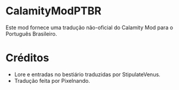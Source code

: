 # CalamityModPTBR
Este mod fornece uma tradução não-oficial do Calamity Mod para o Português Brasileiro.

# Créditos

- Lore e entradas no bestiário traduzidas por StipulateVenus.
- Tradução feita por Pixelnando.
